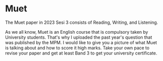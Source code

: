 # Muet
The Muet paper in 2023 Sesi 3 consists of Reading, Writing, and Listening.

As we all know, Muet is an English course that is compulsory taken by University students.
That's why I uploaded the past year's question that was published by the MPM. 
I would like to give you a picture of what Muet is talking about and how to score it high marks.
Take your own pace to revise your paper and get at least Band 3 to get your university certificate.
